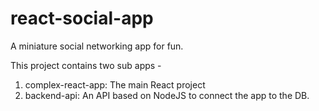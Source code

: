 # react-social-app
A miniature social networking app for fun.

This project contains two sub apps -
  1. complex-react-app: The main React project
  2. backend-api: An API based on NodeJS to connect the app to the DB.
